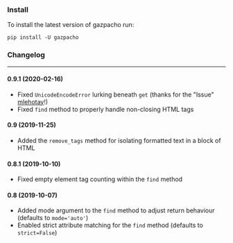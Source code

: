 ### Install

To install the latest version of gazpacho run:

```
pip install -U gazpacho
```



### Changelog

---

#### 0.9.1 (2020-02-16)

- Fixed `UnicodeEncodeError` lurking beneath `get` (thanks for the "Issue" [mlehotay](https://github.com/mlehotay)!)
- Fixed `find` method to properly handle non-closing HTML tags

#### 0.9 (2019-11-25)

- Added the `remove_tags` method for isolating formatted text in a block of HTML

#### 0.8.1 (2019-10-10)

- Fixed empty element tag counting within the `find` method

#### 0.8 (2019-10-07)

* Added mode argument to the `find` method to adjust return behaviour (defaults to `mode='auto'`)
* Enabled strict attribute matching for the `find` method (defaults to `strict=False`)
